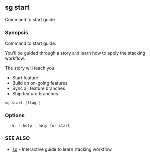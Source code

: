 ## sg start

Command to start guide

### Synopsis

Command to start guide.

You'll be guided through a story and learn how to apply the stacking workflow.

The story will teach you:

- Start feature
- Build on on-going features
- Sync all feature branches
- Ship feature branches

```
sg start [flags]
```

### Options

```
  -h, --help   help for start
```

### SEE ALSO

- [sg](sg.md)  - Interactive guide to learn stacking workflow
